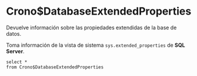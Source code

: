 ﻿---
SidebarGroup: "Metadatos base de datos"
---

# Crono$DatabaseExtendedProperties


Devuelve información sobre las propiedades extendidas de la base de datos.

Toma información de la vista de sistema `sys.extended_properties` de **SQL Server**.


```
select *
from Crono$DatabaseExtendedProperties
```
